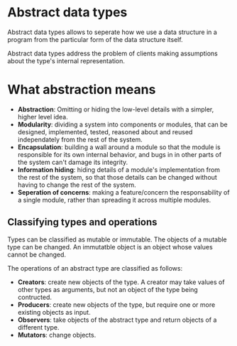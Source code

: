 # Abstract data types
Abstract data types allows to seperate how we use a data structure
in a program from the particular form of the data structure itself.

Abstract data types address the problem of clients making assumptions
about the type's internal representation.

# What abstraction means
- **Abstraction**: Omitting or hiding the low-level details with a
simpler, higher level idea.
- **Modularity**: dividing a system into components or modules, that
can be designed, implemented, tested, reasoned about and reused 
independately from the rest of the system.
- **Encapsulation**: building a wall around a module so that the
module is responsible for its own internal behavior, and bugs in 
in other parts of the system can't damage its integrity.
- **Information hiding**: hiding details of a module's implementation
from the rest of the system, so that those details can be changed
without having to change the rest of the system.
- **Seperation of concerns**: making a feature/concern the
responsability of a single module, rather than spreading it across
multiple modules.

## Classifying types and operations
Types can be classified as mutable or immutable. The objects of a
mutable type can be changed. An immutatble object is an object whose
values cannot be changed.

The operations of an abstract type are classified as follows:
- **Creators**: create new objects of the type. A creator may take
values of other types as arguments, but not an object of the type
being contructed.
- **Producers**: create new objects of the type, but require one or
more existing objects as input. 
- **Observers**: take objects of the abstract type and return objects
of a different type. 
- **Mutators**: change objects.

